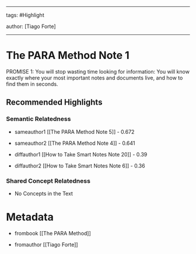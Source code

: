 




---

tags: #Highlight

author: [Tiago Forte]

---
# The PARA Method Note 1




PROMISE 1: You will stop wasting time looking for information: You will know exactly where your most important notes and documents live, and how to find them in seconds.


## Recommended Highlights

### Semantic Relatedness


- sameauthor1 [[The PARA Method Note 5]] - 0.672

- sameauthor2 [[The PARA Method Note 4]] - 0.641

- diffauthor1 [[How to Take Smart Notes Note 20]] - 0.39

- diffauthor2 [[How to Take Smart Notes Note 6]] - 0.36
### Shared Concept Relatedness


- No Concepts in the Text
# Metadata


- frombook [[The PARA Method]]

- fromauthor [[Tiago Forte]]